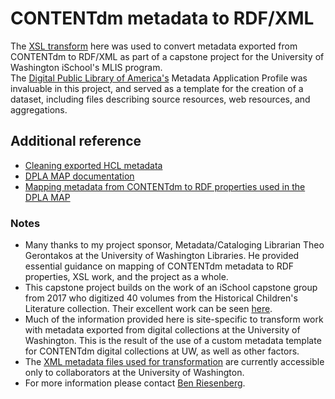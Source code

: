 # CONTENTdm metadata to RDF/XML  
The [XSL transform](Cdm2RdfXml.xsl) here was used to convert metadata exported from CONTENTdm to RDF/XML as part of a capstone project for the University of Washington iSchool's MLIS program.  
The [Digital Public Library of America's](https://dp.la/) Metadata Application Profile was invaluable in this project, and served as a template for the creation of a dataset, including files describing source resources, web resources, and aggregations.

## Additional reference
- [Cleaning exported HCL metadata](HCLDataCleaning.md)
- [DPLA MAP documentation](https://pro.dp.la/hubs/metadata-application-profile)
- [Mapping metadata from CONTENTdm to RDF properties used in the DPLA MAP](https://docs.google.com/spreadsheets/d/1Pax7Z1V5FjiuATyD0Cv1RY24w4TKs3s7oQmEwMSy8aA/edit?usp=sharing)

### Notes
- Many thanks to my project sponsor, Metadata/Cataloging Librarian Theo Gerontakos at the University of Washington Libraries. He provided essential guidance on mapping of CONTENTdm metadata to RDF properties, XSL work, and the project as a whole.
- This capstone project builds on the work of an iSchool capstone group from 2017 who digitized 40 volumes from the Historical Children's Literature collection. Their excellent work can be seen [here](http://viclit.omeka.net/).
- Much of the information provided here is site-specific to transform work with metadata exported from digital collections at the University of Washington. This is the result of the use of a custom metadata template for CONTENTdm digital collections at UW, as well as other factors.
- The [XML metadata files used for transformation](https://drive.google.com/drive/folders/1rjP59ZSyDvuHaCIoyGJ1AYGPtrsKYHtC?usp=sharing) are currently accessible only to collaborators at the University of Washington.  
- For more information please contact [Ben Riesenberg](mailto:ries07@uw.edu).
